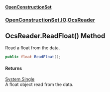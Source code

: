 #### [OpenConstructionSet](index.md 'index')
### [OpenConstructionSet.IO](index.md#OpenConstructionSet_IO 'OpenConstructionSet.IO').[OcsReader](T57tcFO5x0tbza6wZBV1Ww.md 'OpenConstructionSet.IO.OcsReader')
## OcsReader.ReadFloat() Method
Read a float from the data.  
```csharp
public float ReadFloat();
```
#### Returns
[System.Single](https://docs.microsoft.com/en-us/dotnet/api/System.Single 'System.Single')  
A float object read from the data.
